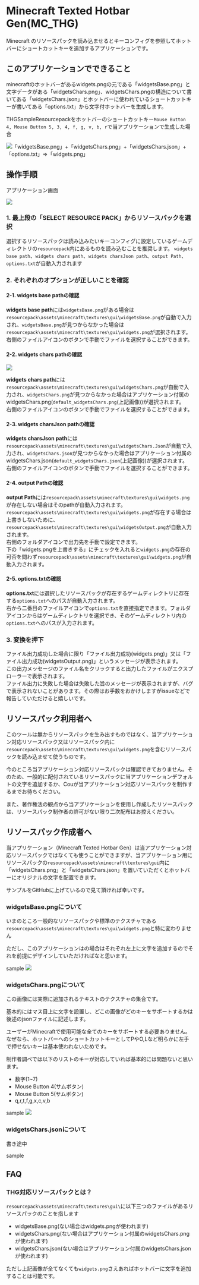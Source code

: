﻿# Minecraft Texted Hotbar Gen(MC_THG)

Minecraft のリソースパックを読み込ませるとキーコンフィグを参照してホットバーにショートカットキーを追加するアプリケーションです。

## このアプリケーションでできること

minecraftのホットバーがあるwidgets.pngの元である「widgetsBase.png」と文字データがある「widgetsChars.png」、widgetsChars.pngの構造について書いてある「widgetsChars.json」とホットバーに使われているショートカットキーが書いてある「options.txt」から文字付ホットバーを生成します。

THGSampleResourcepackをホットバーのショートカットキー`Mouse Button 4, Mouse Button 5, 3, 4, f, g, v, b, r`で当アプリケーションで生成した場合

![「widgetsBase.png」+「widgetsChars.png」+「widgetsChars.json」+「options.txt」=>「widgets.png」](https://github.com/Cou01000111/minecraft-texted-hotbar-gen/blob/main/MCTHG_doc.png)

## 操作手順

アプリケーション画面

![](https://github.com/Cou01000111/minecraft-texted-hotbar-gen/blob/main/appUI.png)

### 1. 最上段の「SELECT RESOURCE PACK」からリソースパックを選択

選択するリソースパックは読み込みたいキーコンフィグに設定しているゲームディレクトリの`resourcepack`内にあるものを読み込むことを推奨します。
`widgets base path`、`widgets chars path`、`widgets charsJson path`、`output Path`、`options.txt`が自動入力されます

### 2. それぞれのオプションが正しいことを確認

#### 2-1. widgets base pathの確認

**widgets base path**には`widgetsBase.png`がある場合は`resourcepack\assets\minecraft\textures\gui\widgetsBase.png`が自動で入力され、`widgetsBase.png`が見つからなかった場合は`resourcepack\assets\minecraft\textures\gui\widgets.png`が選択されます。<br>
右側のファイルアイコンのボタンで手動でファイルを選択することができます。

#### 2-2. widgets chars pathの確認

![](https://github.com/Cou01000111/minecraft-texted-hotbar-gen/blob/main/default_widgetsChars.png)

**widgets chars path**には`resourcepack\assets\minecraft\textures\gui\widgetsChars.png`が自動で入力され、`widgetsChars.png`が見つからなかった場合はアプリケーション付属のwidgetsChars.png(`default_widgetsChars.png`(上記画像))が選択されます。<br>
右側のファイルアイコンのボタンで手動でファイルを選択することができます。

#### 2-3. widgets charsJson pathの確認

**widgets charsJson path**には`resourcepack\assets\minecraft\textures\gui\widgetsChars.Json`が自動で入力され、`widgetsChars.json`が見つからなかった場合はアプリケーション付属のwidgetsChars.json(`default_widgetsChars.json`(上記画像))が選択されます。<br>
右側のファイルアイコンのボタンで手動でファイルを選択することができます。

#### 2-4. output Pathの確認

**output Path**には`resourcepack\assets\minecraft\textures\gui\widgets.png`が存在しない場合はそのpathが自動入力されます。<br>
`resourcepack\assets\minecraft\textures\gui\widgets.png`が存在する場合は上書きしないために、`resourcepack\assets\minecraft\textures\gui\widgetsOutput.png`が自動入力されます。<br>
右側のフォルダアイコンで出力先を手動で設定できます。<br>
下の「widgets.pngを上書きする」にチェックを入れると`widgets.png`の存在の可否を問わず`resourcepack\assets\minecraft\textures\gui\widgets.png`が自動入力されます。

#### 2-5. options.txtの確認

**options.txt**には選択したリソースパックが存在するゲームディレクトリに存在する`options.txt`へのパスが自動入力されます。<br>
右から二番目のファイルアイコンで`options.txt`を直接指定できます。フォルダアイコンからはゲームディレクトリを選択でき、そのゲームディレクトリ内の`options.txt`へのパスが入力されます。

### 3. 変換を押下

ファイル出力成功した場合に限り「ファイル出力成功(widgets.png)」又は「ファイル出力成功(widgetsOutput.png)」というメッセージが表示されます。<br>
この出力メッセージのファイル名をクリックすると出力したファイルがエクスプローラーで表示されます。<br>
ファイル出力に失敗した場合は失敗した旨のメッセージが表示されますが、バグで表示されないことがあります。その際はお手数をおかけしますがissueなどで報告していただけると嬉しいです。

## リソースパック利用者へ

このツールは無からリソースパックを生み出すものではなく、当アプリケーション対応リソースパック又はリソースパック内に`resourcepack\assets\minecraft\textures\gui\widgets.png`を含むリソースパックを読み込ませて使うものです。

今のところ当アプリケーション対応リソースパックは確認できておりません。そのため、一般的に配付されているリソースパックに当アプリケーションデフォルトの文字を追加するか、Couが当アプリケーション対応リソースパックを制作するまでお待ちください。

また、著作権法の観点から当アプリケーションを使用し作成したリソースパックは、リソースパック制作者の許可がない限り二次配布はお控えください。

## リソースパック作成者へ

当アプリケーション（Minecraft Texted Hotbar Gen）は当アプリケーション対応リソースパックではなくても使うことができますが、当アプリケーション用にリソースパックの`resourcepack\assets\minecraft\textures\gui`内に「widgetsChars.png」と「widgetsChars.json」を置いていただくとホットバーにオリジナルの文字を配置できます。

サンプルをGitHubに上げているので見て頂ければ幸いです。

### widgetsBase.pngについて

いまのところ一般的なリソースパックや標準のテクスチャである`resourcepack\assets\minecraft\textures\gui\widgets.png`と特に変わりません

ただし、このアプリケーションはの場合はそれぞれ左上に文字を追加するのでそれを前提にデザインしていただければなと思います。

sample
![](https://github.com/Cou01000111/minecraft-texted-hotbar-gen/blob/main/THGSampleResourcepack/assets/minecraft/textures/gui/widgetsBase.png)

### widgetsChars.pngについて
この画像には実際に追加されるテキストのテクスチャの集合です。

基本的にはマス目上に文字を設置し、どこの画像がどのキーをサポートするかは後述のjsonファイルに記述します。

ユーザーがMinecraftで使用可能な全てのキーをサポートする必要ありません。なぜなら、ホットバーへのショートカットキーとしてPやO,Lなど明らかに左手で押せないキーは基本使われないためです。

制作者調べでは以下のリストのキーが対応していれば基本的には問題ないと思います。

- 数字(1~7)
- Mouse Button 4(サムボタン)
- Mouse Button 5(サムボタン)
- q,r,t,f,g,x,c,v,b

sample
![](https://github.com/Cou01000111/minecraft-texted-hotbar-gen/blob/main/THGSampleResourcepack/assets/minecraft/textures/gui/widgetsChars.png)

### widgetsChars.jsonについて
書き途中

sample
![]()

## FAQ

### THG対応リソースパックとは？
`resourcepack\assets\minecraft\textures\gui\`に以下三つのファイルがあるリソースパックのことを指します

- widgetsBase.png(ない場合はwidgets.pngが使われます)
- widgetsChars.png(ない場合はアプリケーション付属のwidgetsChars.pngが使われます)
- widgetsChars.json(ない場合はアプリケーション付属のwidgetsChars.jsonが使われます)

ただし上記画像が全てなくても`widgets.png`さえあればホットバーに文字を追加することは可能です。
